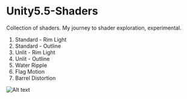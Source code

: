 # Unity5.5-Shaders
Collection of shaders. My journey to shader exploration, experimental.

1. Standard - Rim Light
2. Standard - Outline
3. Unlit - Rim Light
4. Unlit - Outline
5. Water Ripple
6. Flag Motion
7. Barrel Distortion

![Alt text](https://cloud.githubusercontent.com/assets/17969112/21286632/908dd142-c494-11e6-923d-36a32845aa2a.jpg "Example")
